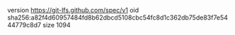 version https://git-lfs.github.com/spec/v1
oid sha256:a82f4d60957484fd8b62dbcd5108cbc54fc8d1c362db75de83f7e5444779c8d7
size 1094
